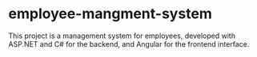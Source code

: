 # employee-mangment-system
This project is a management system for employees, developed with ASP.NET and C# for the backend, and Angular for the frontend interface.

